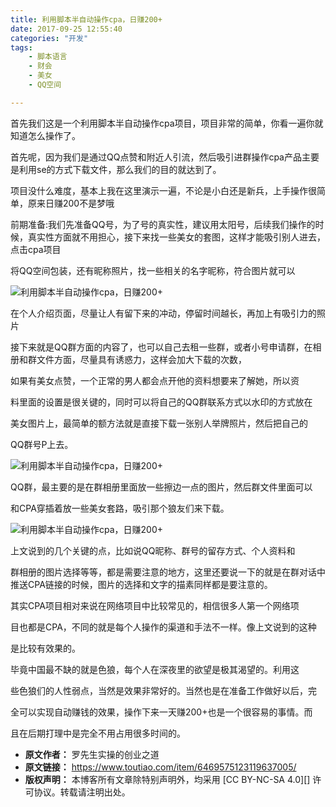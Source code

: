 ```yaml
---
title: 利用脚本半自动操作cpa，日赚200+
date: 2017-09-25 12:55:40
categories: "开发"
tags:
	- 脚本语言
	- 财会
	- 美女
	- QQ空间 

---
```


首先我们这是一个利用脚本半自动操作cpa项目，项目非常的简单，你看一遍你就知道怎么操作了。

首先呢，因为我们是通过QQ点赞和附近人引流，然后吸引进群操作cpa产品主要是利用se的方式下载文件，那么我们的目的就达到了。

项目没什么难度，基本上我在这里演示一遍，不论是小白还是新兵，上手操作很简单，原来日赚200不是梦哦

前期准备:我们先准备QQ号，为了号的真实性，建议用太阳号，后续我们操作的时候，真实性方面就不用担心，接下来找一些美女的套图，这样才能吸引别人进去，点击cpa项目

将QQ空间包装，还有昵称照片，找一些相关的名字昵称，符合图片就可以

![利用脚本半自动操作cpa，日赚200+][cpa_200]

在个人介绍页面，尽量让人有留下来的冲动，停留时间越长，再加上有吸引力的照片

接下来就是QQ群方面的内容了，也可以自己去租一些群，或者小号申请群，在相册和群文件方面，尽量具有诱惑力，这样会加大下载的次数，

如果有美女点赞，一个正常的男人都会点开他的资料想要来了解她，所以资

料里面的设置是很关键的，同时可以将自己的QQ群联系方式以水印的方式放在

美女图片上，最简单的额方法就是直接下载一张别人举牌照片，然后把自己的

QQ群号P上去。

![利用脚本半自动操作cpa，日赚200+][cpa_200 1]

QQ群，最主要的是在群相册里面放一些擦边一点的图片，然后群文件里面可以

和CPA穿插着放一些美女套路，吸引那个狼友们来下载。

![利用脚本半自动操作cpa，日赚200+][cpa_200 2]

上文说到的几个关键的点，比如说QQ昵称、群号的留存方式、个人资料和

群相册的图片选择等等，都是需要注意的地方，这里还要说一下的就是在群对话中推送CPA链接的时候，图片的选择和文字的描素同样都是要注意的。

其实CPA项目相对来说在网络项目中比较常见的，相信很多人第一个网络项

目也都是CPA，不同的就是每个人操作的渠道和手法不一样。像上文说到的这种

是比较有效果的。

毕竟中国最不缺的就是色狼，每个人在深夜里的欲望是极其渴望的。利用这

些色狼们的人性弱点，当然是效果非常好的。当然也是在准备工作做好以后，完

全可以实现自动赚钱的效果，操作下来一天赚200+也是一个很容易的事情。而

且在后期打理中是完全不用占用很多时间的。


[cpa_200]: /pro/os/crawler/RIBN-NBR6-7RVJ.jpg
[cpa_200 1]: /pro/os/crawler/I7Z3-6V3E-NQIU.jpg
[cpa_200 2]: /pro/os/crawler/VYZQ-FRQ2-6RMN.jpg
 *  **原文作者：** 罗先生实操的创业之道
 *  **原文链接：** https://www.toutiao.com/item/6469575123119637005/
 *  **版权声明：** 本博客所有文章除特别声明外，均采用 [CC BY-NC-SA 4.0][] 许可协议。转载请注明出处。